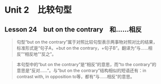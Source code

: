 ﻿ # Unit 2　比较句型
 ## Lesson 24　but on the contrary　和……相反
 
> 句型“but on the contrary”属于对照比较句型表示两事物对照对比的结果，标准形式是“句子A，+but on the contrary，+句子B”。翻译为“与……相反”“相反地”“反之”。

> 本句型中的“but on the contrary”是“相反”的意思，而“to the contrary”的意思是“反对……”。与“but on the contrary”结构相似的短语还有：in contrast with, in opposition to等，都有“与……相反”的意思。


 